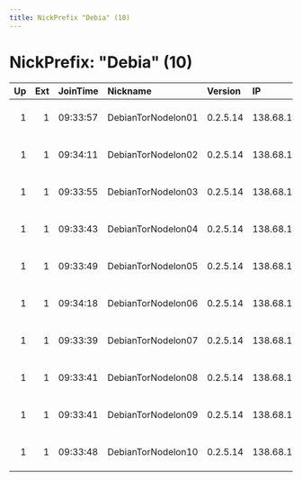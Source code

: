 ```yaml
---
title: NickPrefix "Debia" (10)
---
```


# NickPrefix: "Debia" (10)

|   Up |   Ext | JoinTime   | Nickname           | Version   | IP             | AS                  | CC   |   ORp |   Dirp | OS    | Contact                     |   eFamMembers |
|-----:|------:|:-----------|:-------------------|:----------|:---------------|:--------------------|:-----|------:|-------:|:------|:----------------------------|--------------:|
|    1 |     1 | 09:33:57   | DebianTorNodelon01 | 0.2.5.14  | 138.68.184.225 | Digital Ocean, Inc. | gb   |  9001 |   9030 | Linux | Person somebody@example.com |             1 |
|    1 |     1 | 09:34:11   | DebianTorNodelon02 | 0.2.5.14  | 138.68.173.10  | Digital Ocean, Inc. | gb   |  9001 |   9030 | Linux | Person somebody@example.com |             1 |
|    1 |     1 | 09:33:55   | DebianTorNodelon03 | 0.2.5.14  | 138.68.180.98  | Digital Ocean, Inc. | gb   |  9001 |   9030 | Linux | Person somebody@example.com |             1 |
|    1 |     1 | 09:33:43   | DebianTorNodelon04 | 0.2.5.14  | 138.68.184.230 | Digital Ocean, Inc. | gb   |  9001 |   9030 | Linux | Person somebody@example.com |             1 |
|    1 |     1 | 09:33:49   | DebianTorNodelon05 | 0.2.5.14  | 138.68.180.10  | Digital Ocean, Inc. | gb   |  9001 |   9030 | Linux | Person somebody@example.com |             1 |
|    1 |     1 | 09:34:18   | DebianTorNodelon06 | 0.2.5.14  | 138.68.180.71  | Digital Ocean, Inc. | gb   |  9001 |   9030 | Linux | Person somebody@example.com |             1 |
|    1 |     1 | 09:33:39   | DebianTorNodelon07 | 0.2.5.14  | 138.68.180.81  | Digital Ocean, Inc. | gb   |  9001 |   9030 | Linux | Person somebody@example.com |             1 |
|    1 |     1 | 09:33:41   | DebianTorNodelon08 | 0.2.5.14  | 138.68.180.88  | Digital Ocean, Inc. | gb   |  9001 |   9030 | Linux | Person somebody@example.com |             1 |
|    1 |     1 | 09:33:41   | DebianTorNodelon09 | 0.2.5.14  | 138.68.184.254 | Digital Ocean, Inc. | gb   |  9001 |   9030 | Linux | Person somebody@example.com |             1 |
|    1 |     1 | 09:33:48   | DebianTorNodelon10 | 0.2.5.14  | 138.68.180.101 | Digital Ocean, Inc. | gb   |  9001 |   9030 | Linux | Person somebody@example.com |             1 |
